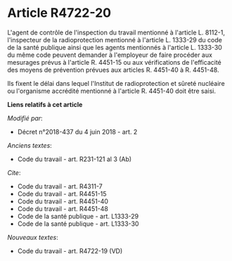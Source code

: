 # Article R4722-20

L'agent de contrôle de l'inspection du travail mentionné à l'article L. 8112-1, l'inspecteur de la radioprotection mentionné
à l'article L. 1333-29 du code de la santé publique ainsi que les agents mentionnés à l'article L. 1333-30 du même code
peuvent demander à l'employeur de faire procéder aux mesurages prévus à l'article R. 4451-15 ou aux vérifications de
l'efficacité des moyens de prévention prévues aux articles R. 4451-40 à R. 4451-48. 

Ils fixent le délai dans lequel l'Institut de radioprotection et sûreté nucléaire ou l'organisme accrédité mentionné à
l'article R. 4451-40 doit être saisi.

**Liens relatifs à cet article**

_Modifié par_:

  - Décret n°2018-437 du 4 juin 2018 - art. 2

_Anciens textes_:

  - Code du travail - art. R231-121 al 3 (Ab)

_Cite_:

  - Code du travail - art. R4311-7
  - Code du travail - art. R4451-15
  - Code du travail - art. R4451-40
  - Code du travail - art. R4451-48
  - Code de la santé publique - art. L1333-29
  - Code de la santé publique - art. L1333-30

_Nouveaux textes_:

  - Code du travail - art. R4722-19 (VD)
